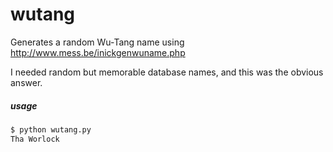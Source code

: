 wutang
======

Generates a random Wu-Tang name using http://www.mess.be/inickgenwuname.php 

I needed random but memorable database names, and this was the obvious answer.

##### usage
```bash
$ python wutang.py
Tha Worlock
```
